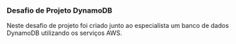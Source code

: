 ### Desafio de Projeto DynamoDB
Neste desafio de projeto foi criado junto ao especialista um banco de dados DynamoDB utilizando os serviços AWS.
